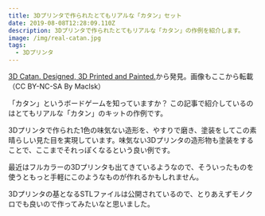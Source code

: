 ```yaml
---
title: 3Dプリンタで作られたとてもリアルな「カタン」セット
date: 2019-08-08T12:28:09.110Z
description: 3Dプリンタで作られたとてもリアルな「カタン」の作例を紹介します。
image: /img/real-catan.jpg
tags:
  - 3Dプリンタ
---
```

[3D Catan. Designed, 3D Printed and Painted.](https://www.instructables.com/id/3D-Catan-Designed-3D-Printed-and-Painted/)から発見。画像もここから転載（CC BY-NC-SA By Maclsk）

「カタン」というボードゲームを知っていますか？
この記事で紹介しているのはとてもリアルな「カタン」のキットの作例です。

3Dプリンタで作られた1色の味気ない造形を、やすりで磨き、塗装をしてこの素晴らしい見た目を実現しています。味気ない3Dプリンタの造形物も塗装をすることで、ここまでそれっぽくなるという良い例です。

最近はフルカラーの3Dプリンタも出てきているようなので、そういったものを使うともっと手軽にこのようなものが作れるかもしれません。

3Dプリンタの基となるSTLファイルは公開されているので、とりあえずモノクロでも良いので作ってみたいなと思いました。

